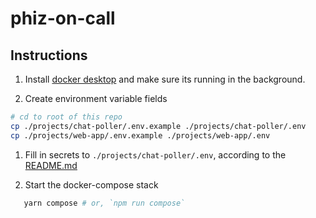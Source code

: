 # phiz-on-call

## Instructions

1. Install [docker desktop][] and make sure its running in the background.

1. Create environment variable fields

```bash
# cd to root of this repo
cp ./projects/chat-poller/.env.example ./projects/chat-poller/.env
cp ./projects/web-app/.env.example ./projects/web-app/.env
```

1. Fill in secrets to `./projects/chat-poller/.env`, according to the [README.md](projects/chat-poller/README.md)

1. Start the docker-compose stack

```bash
   yarn compose # or, `npm run compose`
```

[docker desktop]: https://www.docker.com/products/docker-desktop
